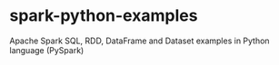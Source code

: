 # spark-python-examples
Apache Spark SQL, RDD, DataFrame and Dataset examples in Python language (PySpark)

